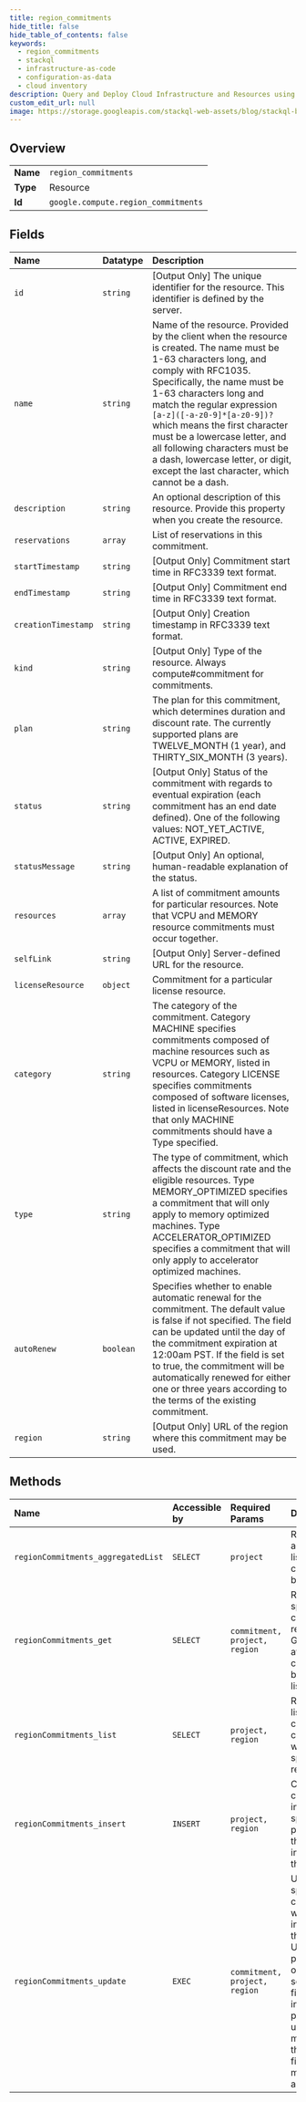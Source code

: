 ```yaml
---
title: region_commitments
hide_title: false
hide_table_of_contents: false
keywords:
  - region_commitments
  - stackql
  - infrastructure-as-code
  - configuration-as-data
  - cloud inventory
description: Query and Deploy Cloud Infrastructure and Resources using SQL
custom_edit_url: null
image: https://storage.googleapis.com/stackql-web-assets/blog/stackql-blog-post-featured-image.png
---
```

  
    

## Overview
<table><tbody>
<tr><td><b>Name</b></td><td><code>region_commitments</code></td></tr>
<tr><td><b>Type</b></td><td>Resource</td></tr>
<tr><td><b>Id</b></td><td><code>google.compute.region_commitments</code></td></tr>
</tbody></table>

## Fields
| Name | Datatype | Description |
|:-----|:---------|:------------|
| `id` | `string` | [Output Only] The unique identifier for the resource. This identifier is defined by the server. |
| `name` | `string` | Name of the resource. Provided by the client when the resource is created. The name must be 1-63 characters long, and comply with RFC1035. Specifically, the name must be 1-63 characters long and match the regular expression `[a-z]([-a-z0-9]*[a-z0-9])?` which means the first character must be a lowercase letter, and all following characters must be a dash, lowercase letter, or digit, except the last character, which cannot be a dash. |
| `description` | `string` | An optional description of this resource. Provide this property when you create the resource. |
| `reservations` | `array` | List of reservations in this commitment. |
| `startTimestamp` | `string` | [Output Only] Commitment start time in RFC3339 text format. |
| `endTimestamp` | `string` | [Output Only] Commitment end time in RFC3339 text format. |
| `creationTimestamp` | `string` | [Output Only] Creation timestamp in RFC3339 text format. |
| `kind` | `string` | [Output Only] Type of the resource. Always compute#commitment for commitments. |
| `plan` | `string` | The plan for this commitment, which determines duration and discount rate. The currently supported plans are TWELVE_MONTH (1 year), and THIRTY_SIX_MONTH (3 years). |
| `status` | `string` | [Output Only] Status of the commitment with regards to eventual expiration (each commitment has an end date defined). One of the following values: NOT_YET_ACTIVE, ACTIVE, EXPIRED. |
| `statusMessage` | `string` | [Output Only] An optional, human-readable explanation of the status. |
| `resources` | `array` | A list of commitment amounts for particular resources. Note that VCPU and MEMORY resource commitments must occur together. |
| `selfLink` | `string` | [Output Only] Server-defined URL for the resource. |
| `licenseResource` | `object` | Commitment for a particular license resource. |
| `category` | `string` | The category of the commitment. Category MACHINE specifies commitments composed of machine resources such as VCPU or MEMORY, listed in resources. Category LICENSE specifies commitments composed of software licenses, listed in licenseResources. Note that only MACHINE commitments should have a Type specified. |
| `type` | `string` | The type of commitment, which affects the discount rate and the eligible resources. Type MEMORY_OPTIMIZED specifies a commitment that will only apply to memory optimized machines. Type ACCELERATOR_OPTIMIZED specifies a commitment that will only apply to accelerator optimized machines. |
| `autoRenew` | `boolean` | Specifies whether to enable automatic renewal for the commitment. The default value is false if not specified. The field can be updated until the day of the commitment expiration at 12:00am PST. If the field is set to true, the commitment will be automatically renewed for either one or three years according to the terms of the existing commitment. |
| `region` | `string` | [Output Only] URL of the region where this commitment may be used. |
## Methods
| Name | Accessible by | Required Params | Description |
|:-----|:--------------|:----------------|:------------|
| `regionCommitments_aggregatedList` | `SELECT` | `project` | Retrieves an aggregated list of commitments by region. |
| `regionCommitments_get` | `SELECT` | `commitment, project, region` | Returns the specified commitment resource. Gets a list of available commitments by making a list() request. |
| `regionCommitments_list` | `SELECT` | `project, region` | Retrieves a list of commitments contained within the specified region. |
| `regionCommitments_insert` | `INSERT` | `project, region` | Creates a commitment in the specified project using the data included in the request. |
| `regionCommitments_update` | `EXEC` | `commitment, project, region` | Updates the specified commitment with the data included in the request. Update is performed only on selected fields included as part of update-mask. Only the following fields can be modified: auto_renew. |
